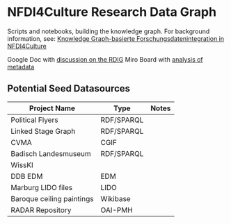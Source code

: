 # NFDI4Culture Research Data Graph

Scripts and notebooks, building the knowledge graph. For background information, see: [Knowledge Graph-basierte Forschungsdatenintegration in NFDI4Culture](https://zenodo.org/record/7748740)

Google Doc with [discussion on the RDIG](https://docs.google.com/document/d/1YhT8DZqs4boTLPHFuQL4WXLe7M47f6m61ci0CclCafo/edit)
Miro Board with [analysis of metadata](https://miro.com/app/board/uXjVMToHGSI=/)

## Potential Seed Datasources

| Project Name              | Type       | Notes |
| ------------------------- | ---------- | ----- |
| Political Flyers          | RDF/SPARQL |       |
| Linked Stage Graph        | RDF/SPARQL |       |
| CVMA                      | CGIF       |       |
| Badisch Landesmuseum      | RDF/SPARQL |       |
| WissKI                    |            |       |
| DDB EDM                   | EDM        |       |
| Marburg LIDO files        | LIDO       |       |
| Baroque ceiling paintings | Wikibase   |       |
| RADAR Repository          | OAI-PMH    |       |
